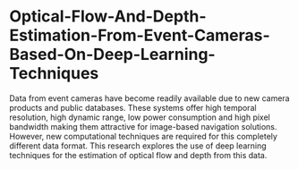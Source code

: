 # Optical-Flow-And-Depth-Estimation-From-Event-Cameras-Based-On-Deep-Learning-Techniques

Data from event cameras have become readily available due to new camera products and public databases. These systems offer high temporal resolution, high dynamic range, low power consumption and high pixel bandwidth making them attractive for image-based navigation solutions. However, new computational techniques are required for this completely different data format. This research explores the use of deep learning techniques for the estimation of optical flow and depth from this data.

